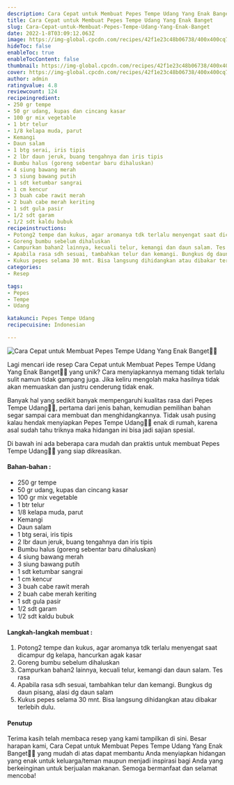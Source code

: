 ```yaml
---
description: Cara Cepat untuk Membuat Pepes Tempe Udang Yang Enak Banget"
title: Cara Cepat untuk Membuat Pepes Tempe Udang Yang Enak Banget
slug: Cara-Cepat-untuk-Membuat-Pepes-Tempe-Udang-Yang-Enak-Banget
date: 2022-1-8T03:09:12.063Z
image: https://img-global.cpcdn.com/recipes/42f1e23c48b06738/400x400cq70/photo.jpg
hideToc: false
enableToc: true
enableTocContent: false
thumbnail: https://img-global.cpcdn.com/recipes/42f1e23c48b06738/400x400cq70/photo.jpg
cover: https://img-global.cpcdn.com/recipes/42f1e23c48b06738/400x400cq70/photo.jpg
author: admin
ratingvalue: 4.8
reviewcount: 124
recipeingredient:
- 250 gr tempe
- 50 gr udang, kupas dan cincang kasar
- 100 gr mix vegetable
- 1 btr telur
- 1/8 kelapa muda, parut
- Kemangi
- Daun salam
- 1 btg serai, iris tipis
- 2 lbr daun jeruk, buang tengahnya dan iris tipis
- Bumbu halus (goreng sebentar baru dihaluskan)
- 4 siung bawang merah
- 3 siung bawang putih
- 1 sdt ketumbar sangrai
- 1 cm kencur
- 3 buah cabe rawit merah
- 2 buah cabe merah keriting
- 1 sdt gula pasir
- 1/2 sdt garam
- 1/2 sdt kaldu bubuk
recipeinstructions:
- Potong2 tempe dan kukus, agar aromanya tdk terlalu menyengat saat dicampur dg kelapa, hancurkan agak kasar
- Goreng bumbu sebelum dihaluskan
- Campurkan bahan2 lainnya, kecuali telur, kemangi dan daun salam. Tes rasa
- Apabila rasa sdh sesuai, tambahkan telur dan kemangi. Bungkus dg daun pisang, alasi dg daun salam
- Kukus pepes selama 30 mnt. Bisa langsung dihidangkan atau dibakar terlebih dulu.
categories:
- Resep

tags:
- Pepes
- Tempe
- Udang

katakunci: Pepes Tempe Udang
recipecuisine: Indonesian

---
```


![Cara Cepat untuk Membuat Pepes Tempe Udang Yang Enak Banget👩‍🍳](https://img-global.cpcdn.com/recipes/42f1e23c48b06738/400x400cq70/photo.jpg)

Lagi mencari ide resep Cara Cepat untuk Membuat Pepes Tempe Udang Yang Enak Banget👩‍🍳 yang unik? Cara menyiapkannya memang tidak terlalu sulit namun tidak gampang juga. Jika keliru mengolah maka hasilnya tidak akan memuaskan dan justru cenderung tidak enak.

Banyak hal yang sedikit banyak mempengaruhi kualitas rasa dari Pepes Tempe Udang👩‍🍳, pertama dari jenis bahan, kemudian pemilihan bahan segar sampai cara membuat dan menghidangkannya. Tidak usah pusing kalau hendak menyiapkan Pepes Tempe Udang👩‍🍳 enak di rumah, karena asal sudah tahu triknya maka hidangan ini bisa jadi sajian spesial.

Di bawah ini ada beberapa cara mudah dan praktis untuk membuat Pepes Tempe Udang👩‍🍳 yang siap dikreasikan.

<!--inarticleads1-->

#### Bahan-bahan :

- 250 gr tempe
- 50 gr udang, kupas dan cincang kasar
- 100 gr mix vegetable
- 1 btr telur
- 1/8 kelapa muda, parut
- Kemangi
- Daun salam
- 1 btg serai, iris tipis
- 2 lbr daun jeruk, buang tengahnya dan iris tipis
- Bumbu halus (goreng sebentar baru dihaluskan)
- 4 siung bawang merah
- 3 siung bawang putih
- 1 sdt ketumbar sangrai
- 1 cm kencur
- 3 buah cabe rawit merah
- 2 buah cabe merah keriting
- 1 sdt gula pasir
- 1/2 sdt garam
- 1/2 sdt kaldu bubuk

<!--inarticleads2-->

#### Langkah-langkah membuat :

1. Potong2 tempe dan kukus, agar aromanya tdk terlalu menyengat saat dicampur dg kelapa, hancurkan agak kasar
1. Goreng bumbu sebelum dihaluskan
1. Campurkan bahan2 lainnya, kecuali telur, kemangi dan daun salam. Tes rasa
1. Apabila rasa sdh sesuai, tambahkan telur dan kemangi. Bungkus dg daun pisang, alasi dg daun salam
1. Kukus pepes selama 30 mnt. Bisa langsung dihidangkan atau dibakar terlebih dulu.

#### Penutup

Terima kasih telah membaca resep yang kami tampilkan di sini. Besar harapan kami, Cara Cepat untuk Membuat Pepes Tempe Udang Yang Enak Banget👩‍🍳 yang mudah di atas dapat membantu Anda menyiapkan hidangan yang enak untuk keluarga/teman maupun menjadi inspirasi bagi Anda yang berkeinginan untuk berjualan makanan. Semoga bermanfaat dan selamat mencoba!